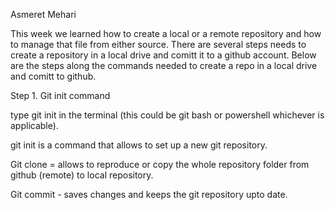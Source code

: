 Asmeret Mehari

This week we learned how to create a local or  a remote repository and how to manage that file from either source.  There are several steps needs to create a repository in a local drive and comitt it to a github account. Below are the steps along the commands needed to create a repo in a local drive and comitt to github. 

Step 1. Git init command 

type git init in the terminal (this could be git bash or powershell whichever is applicable). 

git init is a command that allows to set up a new git repository. 

Git clone = allows to reproduce or copy the whole repository folder from github (remote) to local repository. 

Git commit - saves changes and keeps the git repository upto date. 

